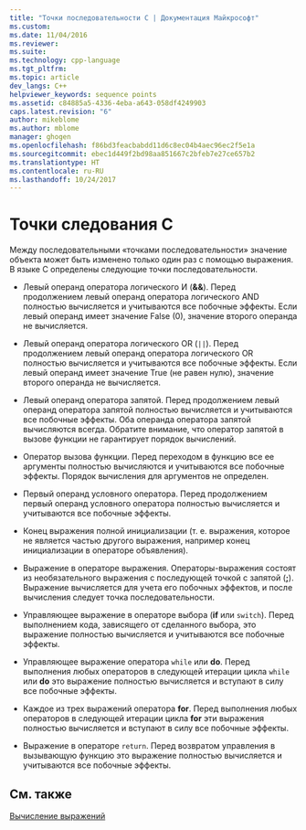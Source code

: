 ```yaml
---
title: "Точки последовательности C | Документация Майкрософт"
ms.custom: 
ms.date: 11/04/2016
ms.reviewer: 
ms.suite: 
ms.technology: cpp-language
ms.tgt_pltfrm: 
ms.topic: article
dev_langs: C++
helpviewer_keywords: sequence points
ms.assetid: c84885a5-4336-4eba-a643-058df4249903
caps.latest.revision: "6"
author: mikeblome
ms.author: mblome
manager: ghogen
ms.openlocfilehash: f86bd3feacbabdd11d6c8ec04b4aec96ec2f5e1a
ms.sourcegitcommit: ebec1d449f2bd98aa851667c2bfeb7e27ce657b2
ms.translationtype: HT
ms.contentlocale: ru-RU
ms.lasthandoff: 10/24/2017
---
```

# <a name="c-sequence-points"></a>Точки следования C
Между последовательными «точками последовательности» значение объекта может быть изменено только один раз с помощью выражения. В языке C определены следующие точки последовательности.  
  
-   Левый операнд оператора логического И (**&&**). Перед продолжением левый операнд оператора логического AND полностью вычисляется и учитываются все побочные эффекты. Если левый операнд имеет значение False (0), значение второго операнда не вычисляется.  
  
-   Левый операнд оператора логического OR (`||`). Перед продолжением левый операнд оператора логического OR полностью вычисляется и учитываются все побочные эффекты. Если левый операнд имеет значение True (не равен нулю), значение второго операнда не вычисляется.  
  
-   Левый операнд оператора запятой. Перед продолжением левый операнд оператора запятой полностью вычисляется и учитываются все побочные эффекты. Оба операнда оператора запятой вычисляются всегда. Обратите внимание, что оператор запятой в вызове функции не гарантирует порядок вычислений.  
  
-   Оператор вызова функции. Перед переходом в функцию все ее аргументы полностью вычисляются и учитываются все побочные эффекты. Порядок вычисления для аргументов не определен.  
  
-   Первый операнд условного оператора. Перед продолжением первый операнд условного оператора полностью вычисляется и учитываются все побочные эффекты.  
  
-   Конец выражения полной инициализации (т. е. выражения, которое не является частью другого выражения, например конец инициализации в операторе объявления).  
  
-   Выражение в операторе выражения. Операторы-выражения состоят из необязательного выражения с последующей точкой с запятой (**;**). Выражение вычисляется для учета его побочных эффектов, и после вычисления следует точка последовательности.  
  
-   Управляющее выражение в операторе выбора (**if** или `switch`). Перед выполнением кода, зависящего от сделанного выбора, это выражение полностью вычисляется и учитываются все побочные эффекты.  
  
-   Управляющее выражение оператора `while` или **do**. Перед выполнения любых операторов в следующей итерации цикла `while` или **do** это выражение полностью вычисляется и вступают в силу все побочные эффекты.  
  
-   Каждое из трех выражений оператора **for**. Перед выполнения любых операторов в следующей итерации цикла **for** эти выражения полностью вычисляется и вступают в силу все побочные эффекты.  
  
-   Выражение в операторе `return`. Перед возвратом управления в вызывающую функцию это выражение полностью вычисляется и учитываются все побочные эффекты.  
  
## <a name="see-also"></a>См. также  
 [Вычисление выражений](../c-language/expression-evaluation-c.md)
